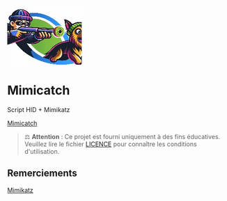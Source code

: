 ![logo](./logo.jpg) 
# Mimicatch
Script HID + Mimikatz

[Mimicatch](./Mimicatch)

> ⚖️ **Attention** : Ce projet est fourni uniquement à des fins éducatives.  
> Veuillez lire le fichier [LICENCE](./LICENCE) pour connaître les conditions d'utilisation.

## Remerciements
[Mimikatz](https://github.com/gentilkiwi/mimikatz) 
